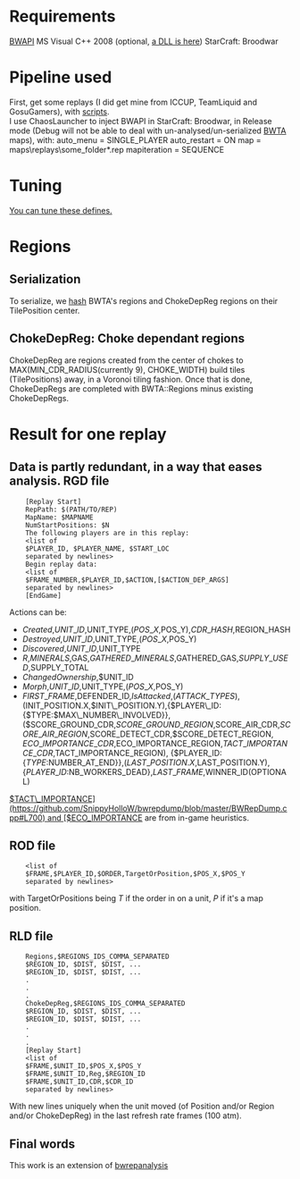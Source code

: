 Requirements
============
[BWAPI](http://code.google.com/p/bwapi/)
MS Visual C++ 2008 (optional, [a DLL is here](https://github.com/SnippyHolloW/bwrepdump/blob/master/Release/BWRepDump.dll?raw=true)) 
StarCraft: Broodwar 

Pipeline used
=============
First, get some replays (I did get mine from ICCUP, TeamLiquid and GosuGamers),
 with [scripts](https://github.com/SnippyHolloW/Broodwar_replays_scrappers).  
I use ChaosLauncher to inject BWAPI in StarCraft: Broodwar, in Release mode
(Debug will not be able to deal with un-analysed/un-serialized 
[BWTA](http://code.google.com/p/bwta/) maps), with:
        auto_menu = SINGLE_PLAYER
        auto_restart = ON
        map = maps\replays\some_folder\*.rep
        mapiteration = SEQUENCE

Tuning
======
[You can tune these defines.](https://github.com/SnippyHolloW/bwrepdump/blob/master/BWRepDump.cpp#L7)

Regions
=======
Serialization
-------------
To serialize, we [hash](https://github.com/SnippyHolloW/bwrepdump/blob/master/BWRepDump.cpp#L40-43) BWTA's regions and ChokeDepReg regions on their TilePosition center.

ChokeDepReg: Choke dependant regions
------------------------------------
ChokeDepReg are regions created from the center of chokes to MAX(MIN\_CDR\_RADIUS(currently 9), CHOKE\_WIDTH) build tiles (TilePositions) away, in a Voronoi tiling fashion. Once that is done, ChokeDepRegs are completed with BWTA::Regions minus existing ChokeDepRegs.
  
Result for one replay
=====================
Data is partly redundant, in a way that eases analysis.
RGD file
--------
        [Replay Start]
        RepPath: $(PATH/TO/REP)
        MapName: $MAPNAME
        NumStartPositions: $N
        The following players are in this replay:
        <list of 
        $PLAYER_ID, $PLAYER_NAME, $START_LOC
        separated by newlines>
        Begin replay data:
        <list of
        $FRAME_NUMBER,$PLAYER_ID,$ACTION,[$ACTION_DEP_ARGS]
        separated by newlines>
        [EndGame]
        
Actions can be:
* *Created*,$UNIT\_ID,$UNIT\_TYPE,($POS\_X,$POS\_Y),$CDR\_HASH,$REGION\_HASH
* *Destroyed*,$UNIT\_ID,$UNIT\_TYPE,($POS\_X,$POS\_Y)
* *Discovered*,$UNIT\_ID,$UNIT\_TYPE
* *R*,$MINERALS,$GAS,$GATHERED\_MINERALS,$GATHERED\_GAS,$SUPPLY\_USED,$SUPPLY\_TOTAL
* *ChangedOwnership*,$UNIT\_ID
* *Morph*,$UNIT\_ID,$UNIT\_TYPE,($POS\_X,$POS\_Y)
* $FIRST\_FRAME,$DEFENDER\_ID,*IsAttacked*,($ATTACK\_TYPES),
($INIT\_POSITION.X,$INIT\_POSITION.Y),{$PLAYER\_ID:{$TYPE:$MAX\_NUMBER\_INVOLVED}},
($SCORE\_GROUND\_CDR,$SCORE\_GROUND\_REGION,$SCORE\_AIR\_CDR,$SCORE\_AIR\_REGION,$SCORE\_DETECT\_CDR,$SCORE\_DETECT\_REGION,
$ECO\_IMPORTANCE\_CDR,$ECO\_IMPORTANCE\_REGION,$TACT\_IMPORTANCE\_CDR,$TACT\_IMPORTANCE\_REGION),
{$PLAYER\_ID:{$TYPE:$NUMBER\_AT\_END}},($LAST\_POSITION.X,$LAST\_POSITION.Y),
{$PLAYER\_ID:$NB\_WORKERS\_DEAD},$LAST\_FRAME,$WINNER\_ID(OPTIONAL)

[$TACT\_IMPORTANCE](https://github.com/SnippyHolloW/bwrepdump/blob/master/BWRepDump.cpp#L700) and [$ECO\_IMPORTANCE](https://github.com/SnippyHolloW/bwrepdump/blob/master/BWRepDump.cpp#L666) are from in-game heuristics.  

ROD file
--------
        <list of
        $FRAME,$PLAYER_ID,$ORDER,TargetOrPosition,$POS_X,$POS_Y
        separated by newlines>
with TargetOrPositions being *T* if the order in on a unit, *P* if it's a map position.  

RLD file
--------
        Regions,$REGIONS_IDS_COMMA_SEPARATED
        $REGION_ID, $DIST, $DIST, ...
        $REGION_ID, $DIST, $DIST, ...
        .
        .
        .
        ChokeDepReg,$REGIONS_IDS_COMMA_SEPARATED
        $REGION_ID, $DIST, $DIST, ...
        $REGION_ID, $DIST, $DIST, ...
        .
        .
        .
        [Replay Start]
        <list of
        $FRAME,$UNIT_ID,$POS_X,$POS_Y
        $FRAME,$UNIT_ID,Reg,$REGION_ID
        $FRAME,$UNIT_ID,CDR,$CDR_ID
        separated by newlines>

With new lines uniquely when the unit moved (of Position and/or Region and/or ChokeDepReg) in the last refresh rate frames (100 atm).


Final words
-----------
This work is an extension of [bwrepanalysis](http://code.google.com/p/bwrepanalysis/)
